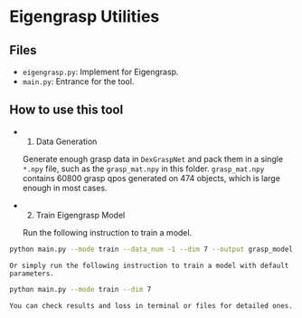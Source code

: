 # Eigengrasp Utilities

## Files

- `eigengrasp.py`: Implement for Eigengrasp.
- `main.py`: Entrance for the tool.

## How to use this tool

- 1. Data Generation
    
    Generate enough grasp data in `DexGraspNet` and pack them in a single `*.npy` file, such as the `grasp_mat.npy` in this folder.
    `grasp_mat.npy` contains 60800 grasp qpos generated on 474 objects, which is large enough in most cases.

- 2. Train Eigengrasp Model

    Run the following instruction to train a model.
```bash
python main.py --mode train --data_num -1 --dim 7 --output grasp_model.pkl --loss_result loss_result.csv
```

    Or simply run the following instruction to train a model with default parameters.

```bash
python main.py --mode train --dim 7
```

    You can check results and loss in terminal or files for detailed ones.


